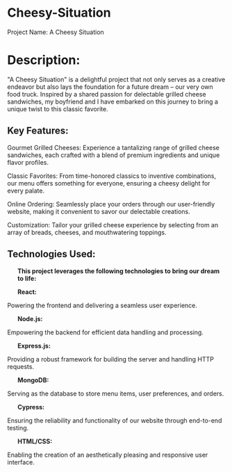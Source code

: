 # Cheesy-Situation

Project Name: A Cheesy Situation

<h1>Description:</h1>

</b>"A Cheesy Situation"</b> is a delightful project that not only serves as a creative endeavor but also lays the foundation for a future dream – our very own food truck. Inspired by a shared passion for delectable grilled cheese sandwiches, my boyfriend and I have embarked on this journey to bring a unique twist to this classic favorite.

<h2>Key Features:</h2>

Gourmet Grilled Cheeses: Experience a tantalizing range of grilled cheese sandwiches, each crafted with a blend of premium ingredients and unique flavor profiles.

Classic Favorites: From time-honored classics to inventive combinations, our menu offers something for everyone, ensuring a cheesy delight for every palate.

Online Ordering: Seamlessly place your orders through our user-friendly website, making it convenient to savor our delectable creations.

Customization: Tailor your grilled cheese experience by selecting from an array of breads, cheeses, and mouthwatering toppings.

<h2>Technologies Used:</h2>

<b><ul>This project leverages the following technologies to bring our dream to life:</ul></b>

<b><ul>React:</ul></b> Powering the frontend and delivering a seamless user experience.
<b><ul>Node.js:</ul></b> Empowering the backend for efficient data handling and processing.
<b><ul>Express.js:</ul></b> Providing a robust framework for building the server and handling HTTP requests.
<b><ul>MongoDB:</ul></b> Serving as the database to store menu items, user preferences, and orders.
<b><ul>Cypress:</ul></b> Ensuring the reliability and functionality of our website through end-to-end testing.
<b><ul>HTML/CSS:</ul></b> Enabling the creation of an aesthetically pleasing and responsive user interface.